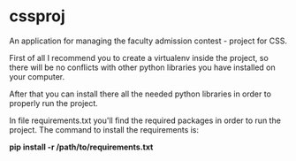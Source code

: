 # cssproj
An application for managing the faculty admission contest - project for CSS.

First of all I recommend you to create a virtualenv inside the project, so there will be no conflicts with other python libraries you have installed on your computer.

After that you can install there all the needed python libraries in order to properly run the project.


In file requirements.txt you'll find the required packages in order to run the project.
The command to install the requirements is:

<strong>pip install -r /path/to/requirements.txt</strong>
